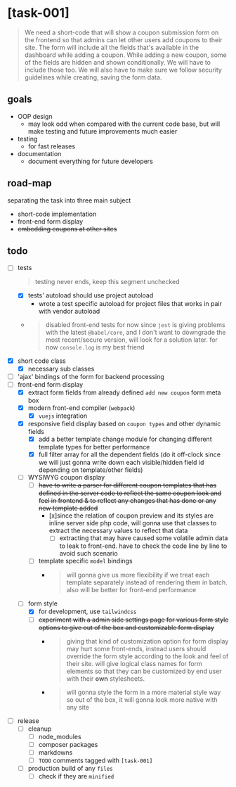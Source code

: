 # [task-001]

> We need a short-code that will show a coupon submission form on the frontend so that admins can let other users add coupons to their site. The form will include all the fields that's available in the dashboard while adding a coupon. While adding a new coupon, some of the fields are hidden and shown conditionally. We will have to include those too. We will also have to make sure we follow security guidelines while creating, saving the form data.


## goals
- OOP design
    - may look odd when compared with the current code base, but will make testing and future improvements much easier
- testing
    - for fast releases
- documentation
    - document everything for future developers
 
## road-map
separating the task into three main subject

 - short-code implementation
 - front-end form display
 - ~~embedding coupons at other sites~~
 
 ## todo
- [ ] tests
    > testing never ends, keep this segment unchecked
    - [x] tests' autoload should use project autoload
        - wrote a test specific autoload for project files that works in pair with vendor autoload
    - > disabled front-end tests for now since `jest` is giving problems with the latest `@babel/core`, and I don't want to downgrade the most recent/secure version, will look for a solution later. for now `console.log` is my best friend
- [x] short code class
    - [x] necessary sub classes
- [ ] 'ajax' bindings of the form for backend processing
- [ ] front-end form display
    - [x] extract form fields from already defined `add new coupon` form meta box
    - [x] modern front-end compiler (`webpack`)
        - [x] `vuejs` integration
    - [x] responsive field display based on `coupon types` and other dynamic fields
        - [x] add a better template change module for changing different template types for better performance
        - [x] full filter array for all the dependent fields (do it off-clock since we will just gonna write down each visible/hidden field id depending on template/other fields)
    - [ ] WYSIWYG coupon display
        - [ ] ~~have to write a parser for different coupon templates that has defined in the server code to reflect the same coupon look and feel in frontend & to reflect any changes that has done or any new template added~~
            - [x]since the relation of coupon preview and its styles are inline server side php code, will gonna use that classes to extract the necessary values to reflect that data
                - [ ] extracting that may have caused some volatile admin data to leak to front-end. have to check the code line by line to avoid such scenario
         - [ ] template specific `model` bindings
            - > will gonna give us more flexibility if we treat each template separately instead of rendering them in batch. also will be better for front-end performance
    - [ ] form style
        - [x] for development, use `tailwindcss`
        - [ ] ~~experiment with a admin side settings page for various form style options to give out of the box and customizable form display~~
             - > giving that kind of customization option for form display may hurt some front-ends, instead users should override the form style according to the look and feel of their site. will give logical class names for form elements so that they can be customized by end user with their **own** stylesheets.
            -  > will gonna style the form in a more material style way so out of the box, it will gonna look more native with any site 
- [ ] release
    - [ ] cleanup
        - [ ] node_modules
        - [ ] composer packages
        - [ ] markdowns
        - [ ] `TODO` comments tagged with `[task-001]`
     - [ ] production build of any `files`
        - [ ] check if they are `minified`

